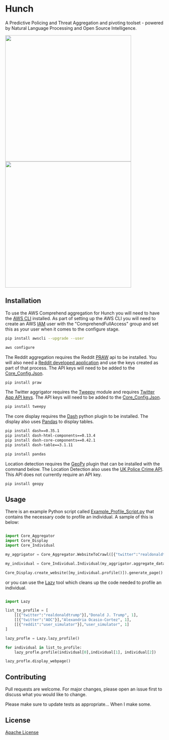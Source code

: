 # Hunch
A Predictive Policing and Threat Aggregation and pivoting toolset - powered by Natural Language Processing and Open Source Intelligence. 


<img src="https://github.com/user1342/Hunch/blob/master/Hunch_FlowDiagram.png" width="400"> <img src="https://github.com/user1342/Hunch/blob/master/Demo.gif" width="400">

## Installation




To use the AWS Comprehend aggregation for Hunch you will need to have the [AWS CLI](https://docs.aws.amazon.com/polly/latest/dg/setup-aws-cli.html) installed.  As part of setting up the AWS CLI you will need to create an AWS [IAM](https://console.aws.amazon.com/iam) user with the "ComprehendFullAccess" group and set this as your user when it comes to the configure stage.

```bash
pip install awscli --upgrade --user
```
```bash
aws configure
```
The Reddit aggregation requires the Reddit [PRAW](https://praw.readthedocs.io/en/latest/getting_started/installation.html) api to be installed. You will also need a [Reddit developed application](https://www.reddit.com/prefs/apps/) and use the keys created as part of that process. The API keys will need to be added to the [Core_Config.Json](https://github.com/user1342/Hunch/blob/master/core_config.json).

```bash
pip install praw
```
The Twitter aggrigator requires the [Tweepy](http://www.tweepy.org/) module and requires [Twitter App API keys](https://developer.twitter.com/en/apps). The API keys will need to be added to the [Core_Config.Json](https://github.com/user1342/Hunch/blob/master/core_config.json).

```bash
pip install tweepy
```
The core display requires the [Dash](https://dash.plot.ly/) python plugin to be installed. The display also uses [Pandas](https://pandas.pydata.org/pandas-docs/stable/install.html) to display tables. 
```bash
pip install dash==0.35.1
pip install dash-html-components==0.13.4
pip install dash-core-components==0.42.1
pip install dash-table==3.1.11
```
```bash
pip install pandas
```
Location detection requires the [GeoPy](https://pypi.org/project/geopy/) plugin that can be installed with the command below. The Location Detection also uses the [UK Police Crime API](https://data.police.uk/docs/). This API does not currently require an API key. 
```bash
pip install geopy
```

## Usage
There is an example Python script called [Example_Profile_Script.py](https://github.com/user1342/Hunch/blob/master/Example_Profile_Script.py) that contains the necessary code to profile an individual. A sample of this is below:

```python

import Core_Aggregator
import Core_Display
import Core_Individual

my_aggrigator = Core_Aggregator.WebsiteToCrawl([{"twitter":"realdonaldtrump"}],"Donald J. Trump")

my_individual = Core_Individual.Individual(my_aggrigator.aggregate_data(), my_aggrigator.name)

Core_Display.create_website([my_individual.profile()]).generate_page()

```
or you can use the [Lazy](https://github.com/user1342/Hunch/blob/master/Lazy.py) tool which cleans up the code needed to profile an individual.
```python

import Lazy

list_to_profile = [
    [[{"twitter":"realdonaldtrump"}],"Donald J. Trump", 1],
    [[{"twitter":"AOC"}],"Alexandria Ocasio-Cortez", 1],
    [[{"reddit":"user_simulator"}],"user_simulator", 1]
]

lazy_profle = Lazy.lazy_profile()

for individual in list_to_profile:
    lazy_profle.profile(individual[0],individual[1], individual[2])

lazy_profle.display_webpage()

```


## Contributing
Pull requests are welcome. For major changes, please open an issue first to discuss what you would like to change.

Please make sure to update tests as appropriate... When I make some.

## License
[Apache License](https://choosealicense.com/licenses/apache-2.0/)
